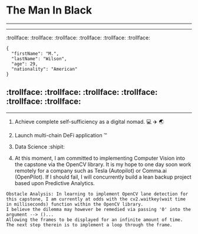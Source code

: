 # The Man In Black
---
---
:trollface: :trollface: :trollface: :trollface: :trollface: :trollface: 

```
{
  "firstName": "M.",
  "lastName": "Wilson",
  "age": 29,
  "nationality": "American"
}
```

:trollface: :trollface: :trollface: :trollface: :trollface: :trollface: 
---
---
1. Achieve complete self-sufficiency as a digital nomad. :computer: :airplane: :earth_asia:

2. Launch multi-chain DeFi application :tm:

3. Data Science  :shipit:

4. At this moment, I am committed to implementing Computer Vision into the capstone via the OpenCV library. It is my hope to one day soon work remotely for a company such as Tesla (Autopilot) or Comma.ai (OpenPilot). If I should fail, I will concurrently build a lean backup project based upon Predictive Analytics.

```
Obstacle Analysis: In learning to implement OpenCV lane detection for this capstone, I am currently at odds with the cv2.waitkey(wait time in milliseconds) function within the OpenCV library. 
I believe the dilemma may however be remedied via passing '0' into the argument --> ()... 
Allowing the frames to be displayed for an infinite amount of time. The next step therein is to implement a loop through the frame.
```